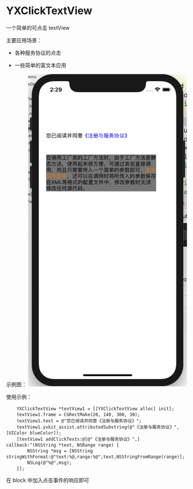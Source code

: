 # YXClickTextView
 一个简单的可点击 textView
 
 主要应用场景：
 
 * 各种服务协议的点击
 
 * 一些简单的富文本应用
 
 示例图：
 ![图](https://github.com/sinexy/YXClickTextView/blob/master/example.jpg)

使用示例：
```
    YXClickTextView *textView1 = [[YXClickTextView alloc] init];
    textView1.frame = CGRectMake(20, 140, 300, 30);
    textView1.text = @"您已阅读并同意《注册与服务协议》";
    textView1.yxkit_assist.attributedSubstring(@"《注册与服务协议》", [UIColor blueColor]);
    [textView1 addClickTexts:@[@"《注册与服务协议》",] callback:^(NSString *text, NSRange range) {
        NSString *msg = [NSString stringWithFormat:@"text:%@,range:%@",text,NSStringFromRange(range)];
        NSLog(@"%@",msg);
    }];
```

在 block 中加入点击事件的响应即可

